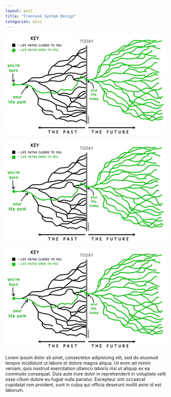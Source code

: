 ```yaml
---
layout: post
title: "Frontend System Design"
categories: misc
---
```


![Alt Text](assets/images/life_path_waitbywhy.jpeg)


![Alt Text](assets/images/life_path_waitbywhy.jpeg)


![Alt Text](assets/images/life_path_waitbywhy.jpeg)

Lorem ipsum dolor sit amet, consectetur adipisicing elit, sed do eiusmod tempor incididunt ut labore et dolore magna aliqua. Ut enim ad minim veniam, quis nostrud exercitation ullamco laboris nisi ut aliquip ex ea commodo consequat. Duis aute irure dolor in reprehenderit in voluptate velit esse cillum dolore eu fugiat nulla pariatur. Excepteur sint occaecat cupidatat non proident, sunt in culpa qui officia deserunt mollit anim id est laborum.
